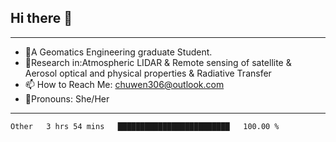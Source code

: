 ## Hi there 👋
---
- 🌱A Geomatics Engineering graduate Student.
- 🔭Research in:Atmospheric LIDAR & Remote sensing of satellite & Aerosol optical and physical properties & Radiative Transfer
- 📫 How to Reach Me: chuwen306@outlook.com
- 🍒Pronouns: She/Her
---

<!--START_SECTION:waka-->

```txt
Other   3 hrs 54 mins   █████████████████████████   100.00 %
```

<!--END_SECTION:waka-->







